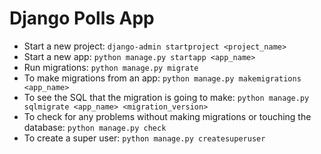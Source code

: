 # Django Polls App

* Start a new project: `django-admin startproject <project_name>`
* Start a new app: `python manage.py startapp <app_name>`
* Run migrations: `python manage.py migrate`
* To make migrations from an app: `python manage.py makemigrations <app_name>`
* To see the SQL that the migration is going to make: `python manage.py sqlmigrate <app_name> <migration_version>`
* To check for any problems without making migrations or touching the database: `python manage.py check`
* To create a super user: `python manage.py createsuperuser`
